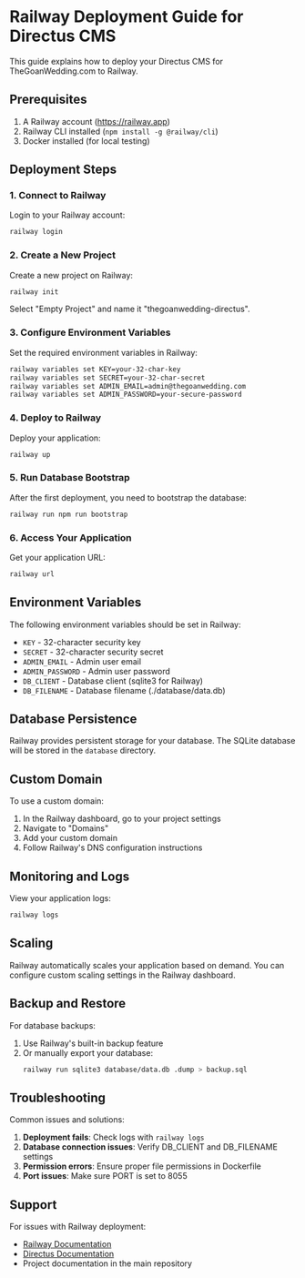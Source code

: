 # Railway Deployment Guide for Directus CMS

This guide explains how to deploy your Directus CMS for TheGoanWedding.com to Railway.

## Prerequisites

1. A Railway account (https://railway.app)
2. Railway CLI installed (`npm install -g @railway/cli`)
3. Docker installed (for local testing)

## Deployment Steps

### 1. Connect to Railway

Login to your Railway account:
```bash
railway login
```

### 2. Create a New Project

Create a new project on Railway:
```bash
railway init
```

Select "Empty Project" and name it "thegoanwedding-directus".

### 3. Configure Environment Variables

Set the required environment variables in Railway:
```bash
railway variables set KEY=your-32-char-key
railway variables set SECRET=your-32-char-secret
railway variables set ADMIN_EMAIL=admin@thegoanwedding.com
railway variables set ADMIN_PASSWORD=your-secure-password
```

### 4. Deploy to Railway

Deploy your application:
```bash
railway up
```

### 5. Run Database Bootstrap

After the first deployment, you need to bootstrap the database:
```bash
railway run npm run bootstrap
```

### 6. Access Your Application

Get your application URL:
```bash
railway url
```

## Environment Variables

The following environment variables should be set in Railway:

- `KEY` - 32-character security key
- `SECRET` - 32-character security secret
- `ADMIN_EMAIL` - Admin user email
- `ADMIN_PASSWORD` - Admin user password
- `DB_CLIENT` - Database client (sqlite3 for Railway)
- `DB_FILENAME` - Database filename (./database/data.db)

## Database Persistence

Railway provides persistent storage for your database. The SQLite database will be stored in the `database` directory.

## Custom Domain

To use a custom domain:

1. In the Railway dashboard, go to your project settings
2. Navigate to "Domains"
3. Add your custom domain
4. Follow Railway's DNS configuration instructions

## Monitoring and Logs

View your application logs:
```bash
railway logs
```

## Scaling

Railway automatically scales your application based on demand. You can configure custom scaling settings in the Railway dashboard.

## Backup and Restore

For database backups:

1. Use Railway's built-in backup feature
2. Or manually export your database:
   ```bash
   railway run sqlite3 database/data.db .dump > backup.sql
   ```

## Troubleshooting

Common issues and solutions:

1. **Deployment fails**: Check logs with `railway logs`
2. **Database connection issues**: Verify DB_CLIENT and DB_FILENAME settings
3. **Permission errors**: Ensure proper file permissions in Dockerfile
4. **Port issues**: Make sure PORT is set to 8055

## Support

For issues with Railway deployment:
- [Railway Documentation](https://docs.railway.app)
- [Directus Documentation](https://docs.directus.io)
- Project documentation in the main repository